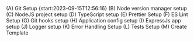 (A) Git Setup {start:2023-09-15T12:56:16}
(B) Node version manager setup
(C) NodeJS project setup
(D) TypeScript setup
(E) Prettier Setup
(F) ES Lint Setup
(G) Git hooks setup
(H) Application config setup
(I) ExpressJs app setup
(J) Logger setup
(K) Error Handling Setup
(L) Tests Setup
(M) Create Template
